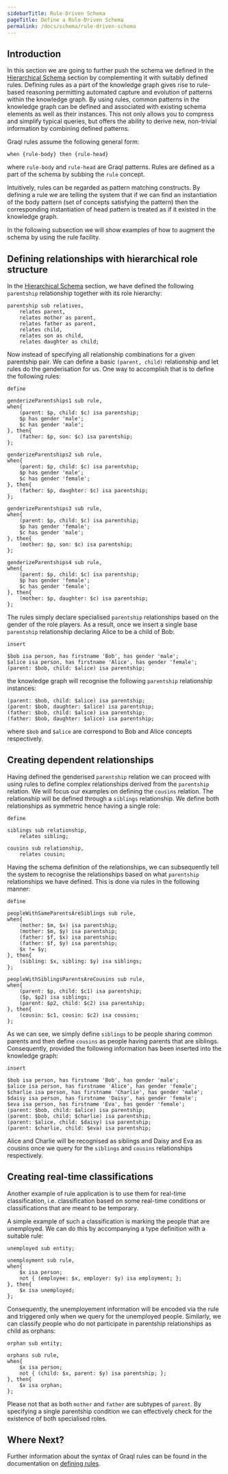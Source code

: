 ```yaml
---
sidebarTitle: Rule-Driven Schema
pageTitle: Define a Rule-Driven Schema
permalink: /docs/schema/rule-driven-schema
---
```


## Introduction
In this section we are going to further push the schema we defined in the [Hierarchical Schema](/docs/schema/hierarchical-schema) section by complementing it with suitably defined rules.
Defining rules as a part of the knowledge graph gives rise to rule-based reasoning permitting automated capture and evolution of patterns within the knowledge graph.
By using rules, common patterns in the knowledge graph can be defined and associated with existing schema elements as well as their instances. This not only allows you to compress and simplify typical queries, but offers the ability to derive new, non-trivial information by combining defined patterns.

Graql rules assume the following general form:

```
when {rule-body} then {rule-head}
```
where `rule-body` and `rule-head` are Graql patterns. Rules are defined as a part of the schema by subbing the `rule` concept.

Intuitively, rules can be regarded as pattern matching constructs. By defining a rule we are telling the system that if we can find an instantiation of the body pattern (set of concepts satisfying the pattern) then the corresponding instantiation of head pattern is treated as if it existed in the knowledge graph.

In the following subsection we will show examples of how to augment the schema by using the rule facility.

## Defining relationships with hierarchical role structure

In the [Hierarchical Schema](/docs/schema/hierarchical-schema) section, we have defined the following `parentship` relationship together with its role hierarchy:

```graql
parentship sub relatives,
    relates parent,
    relates mother as parent,
    relates father as parent,
    relates child,
    relates son as child,
    relates daughter as child;

````

Now instead of specifying all relationship combinations for a given parentship pair. We can define a basic `(parent, child)` relationship and let rules do the genderisation for us. One way to accomplish that is to define the following rules:

```graql
define

genderizeParentships1 sub rule,
when{
    (parent: $p, child: $c) isa parentship;
    $p has gender 'male';
    $c has gender 'male';
}, then{
    (father: $p, son: $c) isa parentship;
};

genderizeParentships2 sub rule,
when{
    (parent: $p, child: $c) isa parentship;
    $p has gender 'male';
    $c has gender 'female';
}, then{
    (father: $p, daughter: $c) isa parentship;
};

genderizeParentships3 sub rule,
when{
    (parent: $p, child: $c) isa parentship;
    $p has gender 'female';
    $c has gender 'male';
}, then{
    (mother: $p, son: $c) isa parentship;
};

genderizeParentships4 sub rule,
when{
    (parent: $p, child: $c) isa parentship;
    $p has gender 'female';
    $c has gender 'female';
}, then{
    (mother: $p, daughter: $c) isa parentship;
};
```

The rules simply declare specialised `parentship` relationships based on the gender of the role players. As a result, once we insert a single base `parentship` relationship declaring Alice to be a child of Bob:

```graql
insert

$bob isa person, has firstname 'Bob', has gender 'male';
$alice isa person, has firstname 'Alice', has gender 'female';
(parent: $bob, child: $alice) isa parentship;
```

the knowledge graph will recognise the following `parentship` relationship instances:

```graql
(parent: $bob, child: $alice) isa parentship;
(parent: $bob, daughter: $alice) isa parentship;
(father: $bob, child: $alice) isa parentship;
(father: $bob, daughter: $alice) isa parentship;
```

where `$bob` and `$alice` are correspond to Bob and Alice concepts respectively.

## Creating dependent relationships
Having defined the genderised `parentship` relation we can proceed with using rules to define complex relationships derived from the `parentship` relation. We will focus our examples on defining the `cousins` relation.
The relationship will be defined through a `siblings` relationship. We define both relationships as symmetric hence having a single role:

```graql
define

siblings sub relationship,
    relates sibling;

cousins sub relationship,
    relates cousin;
```


Having the schema definition of the relationships, we can subsequently tell the system to recognise the relationships based on what `parentship` relationships we have defined. This is done via rules in the following manner:

```graql
define

peopleWithSameParentsAreSiblings sub rule,
when{
    (mother: $m, $x) isa parentship;
    (mother: $m, $y) isa parentship;
    (father: $f, $x) isa parentship;
    (father: $f, $y) isa parentship;
    $x != $y;
}, then{
    (sibling: $x, sibling: $y) isa siblings;
};

peopleWithSiblingsParentsAreCousins sub rule,
when{
    (parent: $p, child: $c1) isa parentship;
    ($p, $p2) isa siblings;
    (parent: $p2, child: $c2) isa parentship;
}, then{
    (cousin: $c1, cousin: $c2) isa cousins;
};
```

As we can see, we simply define `siblings` to be people sharing common parents and then define `cousins` as people having parents that are siblings. Consequently, provided the following information has been inserted into
the knowledge graph:

```graql
insert

$bob isa person, has firstname 'Bob', has gender 'male';
$alice isa person, has firstname 'Alice', has gender 'female';
$charlie isa person, has firstname 'Charlie', has gender 'male';
$daisy isa person, has firstname 'Daisy', has gender 'female';
$eva isa person, has firstname 'Eva', has gender 'female';
(parent: $bob, child: $alice) isa parentship;
(parent: $bob, child: $charlie) isa parentship;
(parent: $alice, child: $daisy) isa parentship;
(parent: $charlie, child: $eva) isa parentship;

```

Alice and Charlie will be recognised as siblings and Daisy and Eva as cousins once we query for the `siblings` and `cousins` relationships respectively.


## Creating real-time classifications
Another example of rule application is to use them for real-time classification, i.e. classification based on some real-time conditions or classifications that are meant to be temporary.

A simple example of such a classification is marking the people that are unemployed. We can do this by accompanying a type definition with a suitable rule:

```graql
unemployed sub entity;

unemployment sub rule,
when{
    $x isa person;
    not { (employee: $x, employer: $y) isa employment; };
}, then{
    $x isa unemployed;
};
```

Consequently, the unemployement information will be encoded via the rule and triggered only when we query for the unemployed people.
Similarly, we can classify people who do not participate in parentship relationships as child as orphans:

```graql
orphan sub entity;

orphans sub rule,
when{
    $x isa person;
    not { (child: $x, parent: $y) isa parentship; };
}, then{
    $x isa orphan;
};
```

Please not that as both `mother` and `father` are subtypes of `parent`. By specifying a single parentship condition we can effectively check for the existence of both specialised roles.


## Where Next?

Further information about the syntax of Graql rules can be found in the documentation on [defining rules](/docs/schema/rules).
